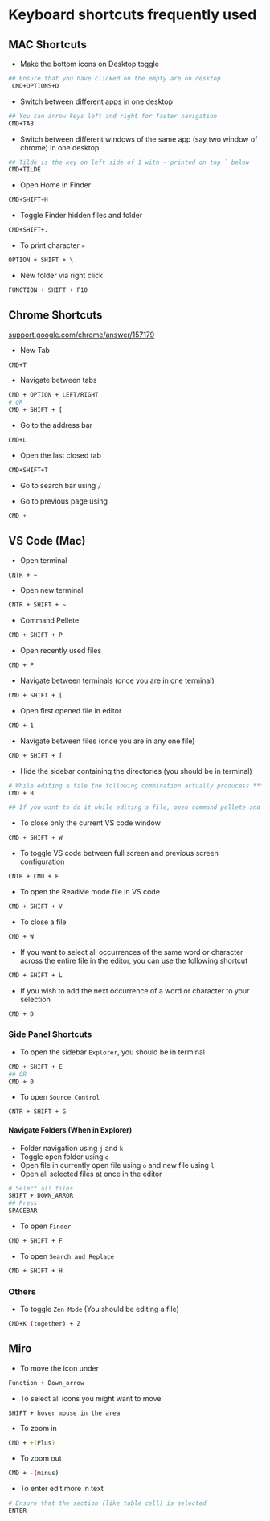 # Keyboard shortcuts frequently used

## MAC Shortcuts

- Make the bottom icons on Desktop toggle

```bash
## Ensure that you have clicked on the empty are on desktop
 CMD+OPTIONS+D
```

- Switch between different apps in one desktop

```bash
## You can arrow keys left and right for faster navigation
CMD+TAB 
```

- Switch between different windows of the same app (say two window of chrome) in one desktop

```bash
## Tilde is the key on left side of 1 with ~ printed on top ` below
CMD+TILDE
```

- Open Home in Finder

```bash
CMD+SHIFT+H
```

- Toggle Finder hidden files and folder

```bash
CMD+SHIFT+.
```

- To print character `»`

```bash
OPTION + SHIFT + \
```

- New folder via right click

```bash
FUNCTION + SHIFT + F10
```

## Chrome Shortcuts

[support.google.com/chrome/answer/157179](https://support.google.com/chrome/answer/157179)

- New Tab

```bash
CMD+T
```

- Navigate between tabs

```bash
CMD + OPTION + LEFT/RIGHT
# OR
CMD + SHIFT + [
```

- Go to the address bar

```bash
CMD+L
```

- Open the last closed tab

```bash
CMD+SHIFT+T
```

- Go to search bar using `/`

- Go to previous page using

```bash
CMD + 
```

## VS Code (Mac)

- Open terminal

```bash
CNTR + ~
```

- Open new terminal

```bash
CNTR + SHIFT + ~
```

- Command Pellete

```bash
CMD + SHIFT + P
```

- Open recently used files

```bash
CMD + P
```

- Navigate between terminals (once you are in one terminal)

```bash
CMD + SHIFT + [
```

- Open first opened file in editor

```bash
CMD + 1
```

- Navigate between files (once you are in any one file)

```bash
CMD + SHIFT + [
```

- Hide the sidebar containing the directories (you should be in terminal)

```bash
# While editing a file the following combination actually producess ****
CMD + B

## If you want to do it while editing a file, open command pellete and type Toggle Primary Sidebar Visibility
```

- To close only the current VS code window

```bash
CMD + SHIFT + W
```

- To toggle VS code between full screen and previous screen configuration

```bash
CNTR + CMD + F
```

- To open the ReadMe mode file in VS code

```bash
CMD + SHIFT + V
```

- To close a file

```bash
CMD + W
```

- If you want to select all occurrences of the same word or character across the entire file in the editor, you can use the following shortcut

```bash
CMD + SHIFT + L
```

- If you wish to add the next occurrence of a word or character to your selection

```bash
CMD + D
```

### Side Panel Shortcuts

- To open the sidebar `Explorer`, you should be in terminal

```bash
CMD + SHIFT + E
## OR
CMD + 0
```

- To open `Source Control`

```bash
CNTR + SHIFT + G
```

#### Navigate Folders (When in Explorer)

- Folder navigation using `j` and `k`
- Toggle open folder using `o`
- Open file in currently open file using `o` and new file using `l`
- Open all selected files at once in the editor

```bash
# Select all files
SHIFT + DOWN_ARROR
## Press
SPACEBAR
```

- To open `Finder`

```bash
CMD + SHIFT + F
```

- To open `Search and Replace`

```bash
CMD + SHIFT + H
```

### Others

- To toggle `Zen Mode` (You should be editing a file)

```bash
CMD+K (together) + Z
```

## Miro

- To move the icon under

```bash
Function + Down_arrow
```

- To select all icons you might want to move

```bash
SHIFT + hover mouse in the area
```

- To zoom in

```bash
CMD + +(Plus)
```

- To zoom out

```bash
CMD + -(minus)
```

- To enter edit more in text

```bash
# Ensure that the section (like table cell) is selected
ENTER
```

